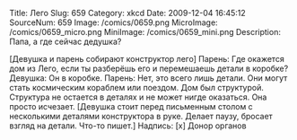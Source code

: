 Title: Лего 
Slug: 659 
Category: xkcd 
Date: 2009-12-04 16:45:12 
SourceNum: 659 
Image: /comics/0659.png 
MicroImage: /comics/0659_micro.png 
MiniImage: /comics/0659_mini.png 
Description: Папа, а где сейчас дедушка? 

[Девушка и парень собирают конструктор лего]
Парень: Где окажется дом из Лего, если ты разберёшь его и перемешаешь детали в коробке?
Девушка: Он в коробке.
Парень: Нет, это всего лишь детали. Они могут стать космическим кораблем или поездом. Дом был структурой. Структура не остается в деталях и не может нигде оказаться. Она просто исчезает.
[Девушка стоит перед письменным столом с несколькими деталями конструктора в руке. Делает паузу, бросает взгляд на детали. Что-то пишет.]
Надпись: [x] Донор органов